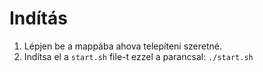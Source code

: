 # Indítás

1. Lépjen be a mappába ahova telepíteni szeretné.
2. Indítsa el a `start.sh` file-t ezzel a parancsal: `./start.sh`
